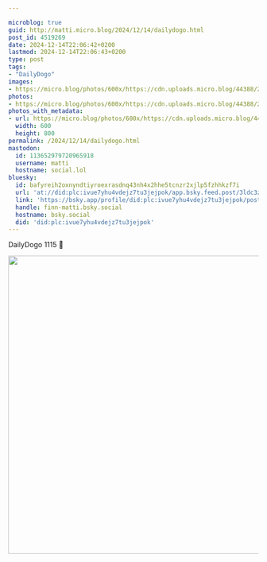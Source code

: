 ```yaml
---

microblog: true
guid: http://matti.micro.blog/2024/12/14/dailydogo.html
post_id: 4519269
date: 2024-12-14T22:06:42+0200
lastmod: 2024-12-14T22:06:43+0200
type: post
tags:
- "DailyDogo"
images:
- https://micro.blog/photos/600x/https://cdn.uploads.micro.blog/44388/2024/08574e5d4cb94ac4955dec0760375289.jpg
photos:
- https://micro.blog/photos/600x/https://cdn.uploads.micro.blog/44388/2024/08574e5d4cb94ac4955dec0760375289.jpg
photos_with_metadata:
- url: https://micro.blog/photos/600x/https://cdn.uploads.micro.blog/44388/2024/08574e5d4cb94ac4955dec0760375289.jpg
  width: 600
  height: 800
permalink: /2024/12/14/dailydogo.html
mastodon:
  id: 113652979720965918
  username: matti
  hostname: social.lol
bluesky:
  id: bafyreih2oxnyndtiyroexrasdnq43nh4x2hhe5tcnzr2xjlp5fzhhkzf7i
  url: 'at://did:plc:ivue7yhu4vdejz7tu3jejpok/app.bsky.feed.post/3ldc3zk2jn62e'
  link: 'https://bsky.app/profile/did:plc:ivue7yhu4vdejz7tu3jejpok/post/3ldc3zk2jn62e'
  handle: finn-matti.bsky.social
  hostname: bsky.social
  did: 'did:plc:ivue7yhu4vdejz7tu3jejpok'
---
```

DailyDogo 1115 🐶

<img src="/media/uploads/2024/08574e5d4cb94ac4955dec0760375289.jpg" width="600" alt="" />
